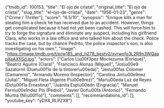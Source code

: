 {"tmdb_id": 100153, "title": "El ojo de cristal", "original_title": "El ojo de cristal", "slug_title": "el-ojo-de-cristal", "date": "1956-01-23", "genre": ["Crime / Thriller"], "score": "6.5/10", "synopsis": "Enrique kills a man for stealing him a check he has received due to an accident. However, things get complicated because it had not yet been cashed. This will force him to try to forge the signature and eliminate any suspect, including his girlfriend Clara, who works in a law office and who talked him about the check. Police tracks the case, but by chance Pedrito, the police inspector's son, is also investigating on his own.", "image": "https://image.tmdb.org/t/p/w185_and_h278_bestv2/xyrwofo3L2R9n3WQaapXeAXfiSd.jpg", "actors": ["Carlos L\u00f3pez Moctezuma (Enrique)", "Beatriz Aguirre (Clara)", "Francisco Alonso (Miguel)", "Jos\u00e9 Sazatornil (Due\u00f1o de la tintorer\u00eda)", "Jes\u00fas Colomer (Camarero)", "Armando Moreno (Inspector)", "Carolina Jim\u00e9nez (Julia)", "Miguel Fleta (Agente P\u00e9rez)", "Mar\u00eda Luz de Reyes (Do\u00f1a Ernestina)", "Juanita Esp\u00edn (Engracia)", "Manuel Fern\u00e1ndez Pin (Pedro)", "Javier Dot\u00fa (Antonio)", "Fernando Murtra (Ni\u00f1o)"], "comments": [], "recommandations_id": [], "youtube_key": "yDX8_RLPZX8"}